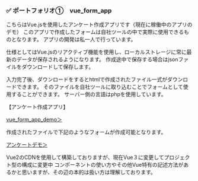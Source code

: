 ### ✅ ポートフォリオ①　vue_form_app
こちらはVue.jsを使用したアンケート作成アプリです（現在に稼働中のアプリのデモ）
このアプリで作成したフォームは自社ツールの中で実際に使用できるものとなります。
アプリの開発は私一人で行っています。

仕様としてはVue.jsのリアクティブ機能を使用し、ローカルストレージに常に最新のデータが保存されるようになります。
作成途中で保存する場合はjsonファイルをダウンロードして保存します。

入力完了後、ダウンロードをするとhtmlで作成されたファイル一式がダウンロードできます。
そのファイルを自社ツールに取り込むことでフォームとして使用することができます。
サーバー側の言語はphpを使用しています。

【アンケート作成アプリ】

 [vue_form_app_demo＞](https://v9h1ss.net/take/stable/index.php)

作成されたファイルで下記のようなフォームが作成可能となります。

 [アンケートデモ＞](https://help.ecai.jp/form/liff_basic1.2_r4e/)


Vue2のCDNを使用して構築しておりますが、現在Vue３に変更してプロジェクト型の構成に変更中
コンポーネントの使い方やその他Vue特有の記述方法があるかと思いますが、その辺の本的は扱い方は理解しております。
